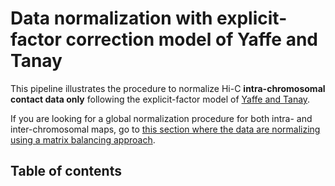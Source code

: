 # Data normalization with explicit-factor correction model of Yaffe and Tanay

This pipeline illustrates the procedure to normalize Hi-C **intra-chromosomal contact data only** following the explicit-factor model of [Yaffe and Tanay](http://www.nature.com/ng/journal/v43/n11/abs/ng.947.html).

If you are looking for a global normalization procedure for both intra- and inter-chromosomal maps, go to [this section where the data are normalizing using a matrix balancing approach](/tutorial/normalization-matrix-balancing.md).

## Table of contents



